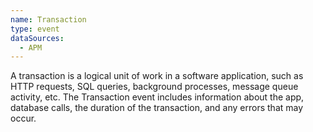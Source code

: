 ```yaml
---
name: Transaction
type: event
dataSources:
  - APM
---
```


A transaction is a logical unit of work in a software application, such as HTTP requests, SQL queries, background processes, message queue activity, etc. The Transaction event includes information about the app, database calls, the duration of the transaction, and any errors that may occur.